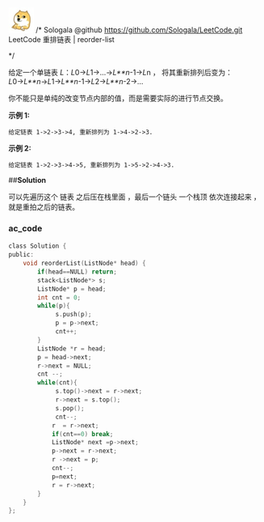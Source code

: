 ![](https://github.com/Sologala/SomeThings/blob/master/face.jpg?raw=true)
/*
    Sologala   @github    https://github.com/Sologala/LeetCode.git
    LeetCode   重排链表
   |     reorder-list

*/

给定一个单链表 *L*：*L*0→*L*1→…→*L**n*-1→*L*n ，
将其重新排列后变为： *L*0→*L**n*→*L*1→*L**n*-1→*L*2→*L**n*-2→…

你不能只是单纯的改变节点内部的值，而是需要实际的进行节点交换。

**示例 1:**

```
给定链表 1->2->3->4, 重新排列为 1->4->2->3.
```

**示例 2:**

```
给定链表 1->2->3->4->5, 重新排列为 1->5->2->4->3.
```

##**Solution** 

可以先遍历这个 链表 之后压在栈里面 ，最后一个链头 一个栈顶 依次连接起来 ，就是重拍之后的链表。

### **ac_code**
```c
class Solution {
public:
    void reorderList(ListNode* head) {
        if(head==NULL) return;
        stack<ListNode*> s;
        ListNode* p = head;
        int cnt = 0;
        while(p){
             s.push(p);
             p = p->next;
             cnt++;
        }
        ListNode *r = head;
        p = head->next;
        r->next = NULL;
        cnt --;
        while(cnt){
             s.top()->next = r->next;
             r->next = s.top();
             s.pop();
             cnt--;
            r  = r->next;
            if(cnt==0) break;
            ListNode* next =p->next;
            p->next = r->next;
            r ->next = p;
            cnt--;
            p=next;
            r = r->next;
        }
    }
};
```